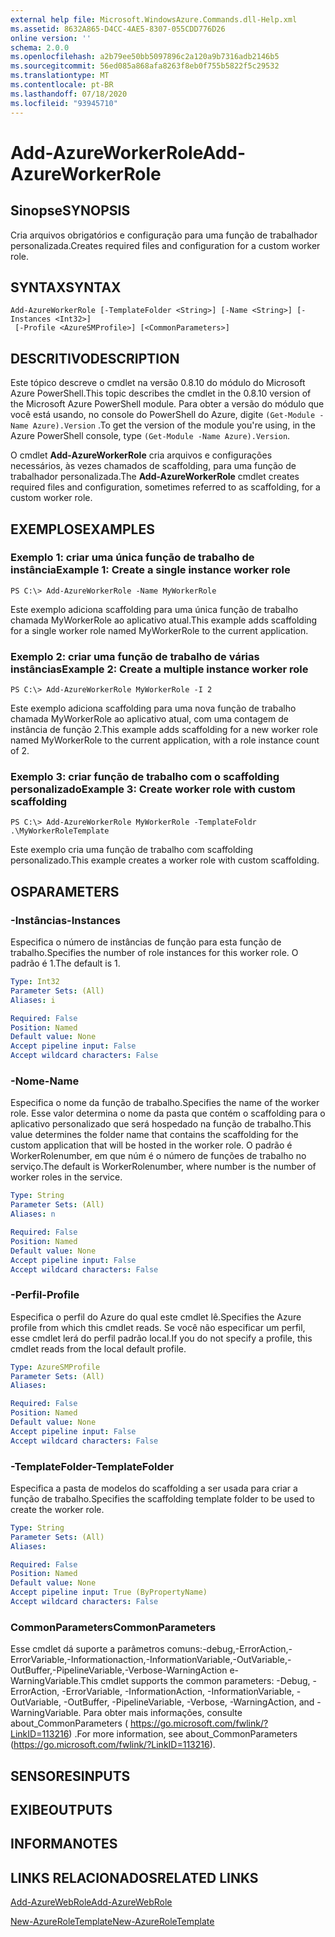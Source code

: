 ```yaml
---
external help file: Microsoft.WindowsAzure.Commands.dll-Help.xml
ms.assetid: 8632A865-D4CC-4AE5-8307-055CDD776D26
online version: ''
schema: 2.0.0
ms.openlocfilehash: a2b79ee50bb5097896c2a120a9b7316adb2146b5
ms.sourcegitcommit: 56ed085a868afa8263f8eb0f755b5822f5c29532
ms.translationtype: MT
ms.contentlocale: pt-BR
ms.lasthandoff: 07/18/2020
ms.locfileid: "93945710"
---
```

# <span data-ttu-id="369fd-101">Add-AzureWorkerRole</span><span class="sxs-lookup"><span data-stu-id="369fd-101">Add-AzureWorkerRole</span></span>

## <span data-ttu-id="369fd-102">Sinopse</span><span class="sxs-lookup"><span data-stu-id="369fd-102">SYNOPSIS</span></span>
<span data-ttu-id="369fd-103">Cria arquivos obrigatórios e configuração para uma função de trabalhador personalizada.</span><span class="sxs-lookup"><span data-stu-id="369fd-103">Creates required files and configuration for a custom worker role.</span></span>

## <span data-ttu-id="369fd-104">SYNTAX</span><span class="sxs-lookup"><span data-stu-id="369fd-104">SYNTAX</span></span>

```
Add-AzureWorkerRole [-TemplateFolder <String>] [-Name <String>] [-Instances <Int32>]
 [-Profile <AzureSMProfile>] [<CommonParameters>]
```

## <span data-ttu-id="369fd-105">DESCRITIVO</span><span class="sxs-lookup"><span data-stu-id="369fd-105">DESCRIPTION</span></span>
<span data-ttu-id="369fd-106">Este tópico descreve o cmdlet na versão 0.8.10 do módulo do Microsoft Azure PowerShell.</span><span class="sxs-lookup"><span data-stu-id="369fd-106">This topic describes the cmdlet in the 0.8.10 version of the Microsoft Azure PowerShell module.</span></span>
<span data-ttu-id="369fd-107">Para obter a versão do módulo que você está usando, no console do PowerShell do Azure, digite `(Get-Module -Name Azure).Version` .</span><span class="sxs-lookup"><span data-stu-id="369fd-107">To get the version of the module you're using, in the Azure PowerShell console, type `(Get-Module -Name Azure).Version`.</span></span>

<span data-ttu-id="369fd-108">O cmdlet **Add-AzureWorkerRole** cria arquivos e configurações necessários, às vezes chamados de scaffolding, para uma função de trabalhador personalizada.</span><span class="sxs-lookup"><span data-stu-id="369fd-108">The **Add-AzureWorkerRole** cmdlet creates required files and configuration, sometimes referred to as scaffolding, for a custom worker role.</span></span>

## <span data-ttu-id="369fd-109">EXEMPLOS</span><span class="sxs-lookup"><span data-stu-id="369fd-109">EXAMPLES</span></span>

### <span data-ttu-id="369fd-110">Exemplo 1: criar uma única função de trabalho de instância</span><span class="sxs-lookup"><span data-stu-id="369fd-110">Example 1: Create a single instance worker role</span></span>
```
PS C:\> Add-AzureWorkerRole -Name MyWorkerRole
```

<span data-ttu-id="369fd-111">Este exemplo adiciona scaffolding para uma única função de trabalho chamada MyWorkerRole ao aplicativo atual.</span><span class="sxs-lookup"><span data-stu-id="369fd-111">This example adds scaffolding for a single worker role named MyWorkerRole to the current application.</span></span>

### <span data-ttu-id="369fd-112">Exemplo 2: criar uma função de trabalho de várias instâncias</span><span class="sxs-lookup"><span data-stu-id="369fd-112">Example 2: Create a multiple instance worker role</span></span>
```
PS C:\> Add-AzureWorkerRole MyWorkerRole -I 2
```

<span data-ttu-id="369fd-113">Este exemplo adiciona scaffolding para uma nova função de trabalho chamada MyWorkerRole ao aplicativo atual, com uma contagem de instância de função 2.</span><span class="sxs-lookup"><span data-stu-id="369fd-113">This example adds scaffolding for a new worker role named MyWorkerRole to the current application, with a role instance count of 2.</span></span>

### <span data-ttu-id="369fd-114">Exemplo 3: criar função de trabalho com o scaffolding personalizado</span><span class="sxs-lookup"><span data-stu-id="369fd-114">Example 3: Create worker role with custom scaffolding</span></span>
```
PS C:\> Add-AzureWorkerRole MyWorkerRole -TemplateFoldr .\MyWorkerRoleTemplate
```

<span data-ttu-id="369fd-115">Este exemplo cria uma função de trabalho com scaffolding personalizado.</span><span class="sxs-lookup"><span data-stu-id="369fd-115">This example creates a worker role with custom scaffolding.</span></span>

## <span data-ttu-id="369fd-116">OS</span><span class="sxs-lookup"><span data-stu-id="369fd-116">PARAMETERS</span></span>

### <span data-ttu-id="369fd-117">-Instâncias</span><span class="sxs-lookup"><span data-stu-id="369fd-117">-Instances</span></span>
<span data-ttu-id="369fd-118">Especifica o número de instâncias de função para esta função de trabalho.</span><span class="sxs-lookup"><span data-stu-id="369fd-118">Specifies the number of role instances for this worker role.</span></span>
<span data-ttu-id="369fd-119">O padrão é 1.</span><span class="sxs-lookup"><span data-stu-id="369fd-119">The default is 1.</span></span>

```yaml
Type: Int32
Parameter Sets: (All)
Aliases: i

Required: False
Position: Named
Default value: None
Accept pipeline input: False
Accept wildcard characters: False
```

### <span data-ttu-id="369fd-120">-Nome</span><span class="sxs-lookup"><span data-stu-id="369fd-120">-Name</span></span>
<span data-ttu-id="369fd-121">Especifica o nome da função de trabalho.</span><span class="sxs-lookup"><span data-stu-id="369fd-121">Specifies the name of the worker role.</span></span>
<span data-ttu-id="369fd-122">Esse valor determina o nome da pasta que contém o scaffolding para o aplicativo personalizado que será hospedado na função de trabalho.</span><span class="sxs-lookup"><span data-stu-id="369fd-122">This value determines the folder name that contains the scaffolding for the custom application that will be hosted in the worker role.</span></span>
<span data-ttu-id="369fd-123">O padrão é WorkerRolenumber, em que núm é o número de funções de trabalho no serviço.</span><span class="sxs-lookup"><span data-stu-id="369fd-123">The default is WorkerRolenumber, where number is the number of worker roles in the service.</span></span>

```yaml
Type: String
Parameter Sets: (All)
Aliases: n

Required: False
Position: Named
Default value: None
Accept pipeline input: False
Accept wildcard characters: False
```

### <span data-ttu-id="369fd-124">-Perfil</span><span class="sxs-lookup"><span data-stu-id="369fd-124">-Profile</span></span>
<span data-ttu-id="369fd-125">Especifica o perfil do Azure do qual este cmdlet lê.</span><span class="sxs-lookup"><span data-stu-id="369fd-125">Specifies the Azure profile from which this cmdlet reads.</span></span>
<span data-ttu-id="369fd-126">Se você não especificar um perfil, esse cmdlet lerá do perfil padrão local.</span><span class="sxs-lookup"><span data-stu-id="369fd-126">If you do not specify a profile, this cmdlet reads from the local default profile.</span></span>

```yaml
Type: AzureSMProfile
Parameter Sets: (All)
Aliases: 

Required: False
Position: Named
Default value: None
Accept pipeline input: False
Accept wildcard characters: False
```

### <span data-ttu-id="369fd-127">-TemplateFolder</span><span class="sxs-lookup"><span data-stu-id="369fd-127">-TemplateFolder</span></span>
<span data-ttu-id="369fd-128">Especifica a pasta de modelos do scaffolding a ser usada para criar a função de trabalho.</span><span class="sxs-lookup"><span data-stu-id="369fd-128">Specifies the scaffolding template folder to be used to create the worker role.</span></span>

```yaml
Type: String
Parameter Sets: (All)
Aliases: 

Required: False
Position: Named
Default value: None
Accept pipeline input: True (ByPropertyName)
Accept wildcard characters: False
```

### <span data-ttu-id="369fd-129">CommonParameters</span><span class="sxs-lookup"><span data-stu-id="369fd-129">CommonParameters</span></span>
<span data-ttu-id="369fd-130">Esse cmdlet dá suporte a parâmetros comuns:-debug,-ErrorAction,-ErrorVariable,-Informationaction,-InformationVariable,-OutVariable,-OutBuffer,-PipelineVariable,-Verbose-WarningAction e-WarningVariable.</span><span class="sxs-lookup"><span data-stu-id="369fd-130">This cmdlet supports the common parameters: -Debug, -ErrorAction, -ErrorVariable, -InformationAction, -InformationVariable, -OutVariable, -OutBuffer, -PipelineVariable, -Verbose, -WarningAction, and -WarningVariable.</span></span> <span data-ttu-id="369fd-131">Para obter mais informações, consulte about_CommonParameters ( https://go.microsoft.com/fwlink/?LinkID=113216) .</span><span class="sxs-lookup"><span data-stu-id="369fd-131">For more information, see about_CommonParameters (https://go.microsoft.com/fwlink/?LinkID=113216).</span></span>

## <span data-ttu-id="369fd-132">SENSORES</span><span class="sxs-lookup"><span data-stu-id="369fd-132">INPUTS</span></span>

## <span data-ttu-id="369fd-133">EXIBE</span><span class="sxs-lookup"><span data-stu-id="369fd-133">OUTPUTS</span></span>

## <span data-ttu-id="369fd-134">INFORMA</span><span class="sxs-lookup"><span data-stu-id="369fd-134">NOTES</span></span>

## <span data-ttu-id="369fd-135">LINKS RELACIONADOS</span><span class="sxs-lookup"><span data-stu-id="369fd-135">RELATED LINKS</span></span>

[<span data-ttu-id="369fd-136">Add-AzureWebRole</span><span class="sxs-lookup"><span data-stu-id="369fd-136">Add-AzureWebRole</span></span>](./Add-AzureWebRole.md)

[<span data-ttu-id="369fd-137">New-AzureRoleTemplate</span><span class="sxs-lookup"><span data-stu-id="369fd-137">New-AzureRoleTemplate</span></span>](./New-AzureRoleTemplate.md)


